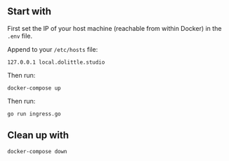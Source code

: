 ## Start with
First set the IP of your host machine (reachable from within Docker) in the `.env` file.

Append to your `/etc/hosts` file:
```
127.0.0.1 local.dolittle.studio
```

Then run:
```shell
docker-compose up
```

Then run:
```shell
go run ingress.go
```

## Clean up with
```shell
docker-compose down
```